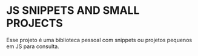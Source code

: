 JS SNIPPETS AND SMALL PROJECTS
========

Esse projeto é uma biblioteca pessoal com snippets ou projetos pequenos em JS para consulta.
